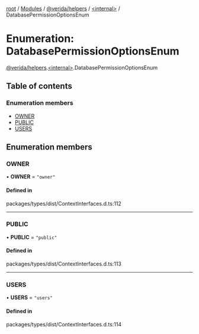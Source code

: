 [root](../README.md) / [Modules](../modules.md) / [@verida/helpers](../modules/verida_helpers.md) / [<internal\>](../modules/verida_helpers._internal_.md) / DatabasePermissionOptionsEnum

# Enumeration: DatabasePermissionOptionsEnum

[@verida/helpers](../modules/verida_helpers.md).[<internal\>](../modules/verida_helpers._internal_.md).DatabasePermissionOptionsEnum

## Table of contents

### Enumeration members

- [OWNER](verida_helpers._internal_.DatabasePermissionOptionsEnum.md#owner)
- [PUBLIC](verida_helpers._internal_.DatabasePermissionOptionsEnum.md#public)
- [USERS](verida_helpers._internal_.DatabasePermissionOptionsEnum.md#users)

## Enumeration members

### OWNER

• **OWNER** = `"owner"`

#### Defined in

packages/types/dist/ContextInterfaces.d.ts:112

___

### PUBLIC

• **PUBLIC** = `"public"`

#### Defined in

packages/types/dist/ContextInterfaces.d.ts:113

___

### USERS

• **USERS** = `"users"`

#### Defined in

packages/types/dist/ContextInterfaces.d.ts:114
